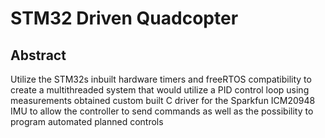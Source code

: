 # STM32 Driven Quadcopter

## Abstract

Utilize the STM32s inbuilt hardware timers and freeRTOS compatibility to create a multithreaded system that would utilize a PID control loop using measurements obtained custom built C driver for the Sparkfun ICM20948 IMU to allow the controller to send commands as well as the possibility to program automated planned controls


